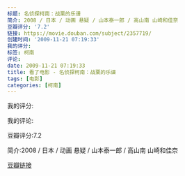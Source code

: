 ```yaml
---
标题: 名侦探柯南：战栗的乐谱
简介: 2008 / 日本 / 动画 悬疑 / 山本泰一郎 / 高山南 山崎和佳奈
豆瓣评分: '7.2'
链接: https://movie.douban.com/subject/2357719/
创建时间: '2009-11-21 07:19:33'
我的评分:
标签: 柯南
评论:
date: 2009-11-21 07:19:33
title: 看了电影 - 名侦探柯南：战栗的乐谱
tags: [电影]
categories: [柯南]
---
```


我的评分:

我的评论:

豆瓣评分:7.2

简介:2008 / 日本 / 动画 悬疑 / 山本泰一郎 / 高山南 山崎和佳奈

[豆瓣链接](https://movie.douban.com/subject/2357719/)

